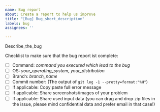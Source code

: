 ```yaml
---
name: Bug report
about: Create a report to help us improve
title: "[Bug] Bug_short_description"
labels: bug
assignees: ''

---
```


Describe_the_bug

Checklist to make sure that the bug report ist complete:
- [ ] Command: *command you executed which lead to the bug*
- [ ] OS: *your_operating_system*, *your_distribution*
- [ ] Branch: *branch_name*
- [ ] Commit number: (The output of `git log -1 --pretty=format:"%H"`)
- [ ] If applicable: Copy paste full error message
- [ ] If applicable: Share screenshots/images of your problem
- [ ] If applicable: Share used input data (you can drag and drop zip files in the issue, please mind confidential data and prefer email in that case!)
